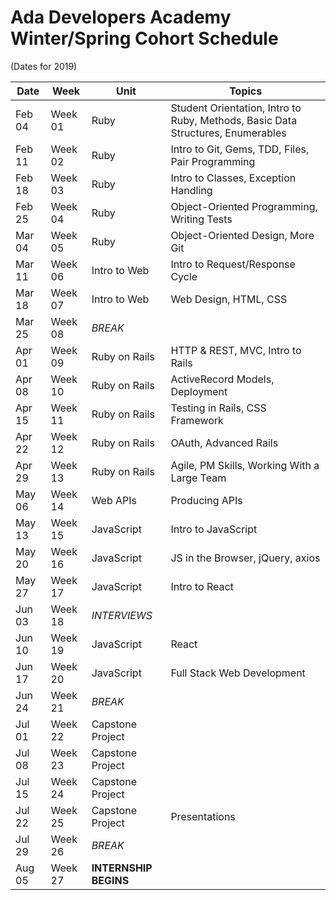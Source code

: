 <!--
THIS FILE WAS AUTOMATICALLY GENERATED
by the script build_dated_syllabus.rb in the same directory.
Please adjust that script rather than hand-editing this file
-->
# Ada Developers Academy Winter/Spring Cohort Schedule
(Dates for 2019)

Date | Week | Unit | Topics
---  | ---  | ---  | ---   
Feb 04 | Week 01 | Ruby             | Student Orientation, Intro to Ruby, Methods, Basic Data Structures, Enumerables
Feb 11 | Week 02 | Ruby             | Intro to Git, Gems, TDD, Files, Pair Programming
Feb 18 | Week 03 | Ruby             | Intro to Classes, Exception Handling
Feb 25 | Week 04 | Ruby             | Object-Oriented Programming, Writing Tests
Mar 04 | Week 05 | Ruby             | Object-Oriented Design, More Git
Mar 11 | Week 06 | Intro to Web     | Intro to Request/Response Cycle
Mar 18 | Week 07 | Intro to Web     | Web Design, HTML, CSS
Mar 25 | Week 08 | _BREAK_          | &nbsp;
Apr 01 | Week 09 | Ruby on Rails    | HTTP & REST, MVC, Intro to Rails
Apr 08 | Week 10 | Ruby on Rails    | ActiveRecord Models, Deployment
Apr 15 | Week 11 | Ruby on Rails    | Testing in Rails, CSS Framework
Apr 22 | Week 12 | Ruby on Rails    | OAuth, Advanced Rails
Apr 29 | Week 13 | Ruby on Rails     | Agile, PM Skills, Working With a Large Team
May 06 | Week 14 | Web APIs         | Producing APIs
May 13 | Week 15 | JavaScript       | Intro to JavaScript
May 20 | Week 16 | JavaScript       | JS in the Browser, jQuery, axios
May 27 | Week 17 | JavaScript       | Intro to React
Jun 03 | Week 18 | _INTERVIEWS_     | &nbsp;
Jun 10 | Week 19 | JavaScript       | React
Jun 17 | Week 20 | JavaScript       | Full Stack Web Development
Jun 24 | Week 21 | _BREAK_          | &nbsp;
Jul 01 | Week 22 | Capstone Project | &nbsp;
Jul 08 | Week 23 | Capstone Project | &nbsp;
Jul 15 | Week 24 | Capstone Project | &nbsp;
Jul 22 | Week 25 | Capstone Project | Presentations
Jul 29 | Week 26 | _BREAK_          | &nbsp;
Aug 05 | Week 27 | __INTERNSHIP BEGINS__ | &nbsp;
